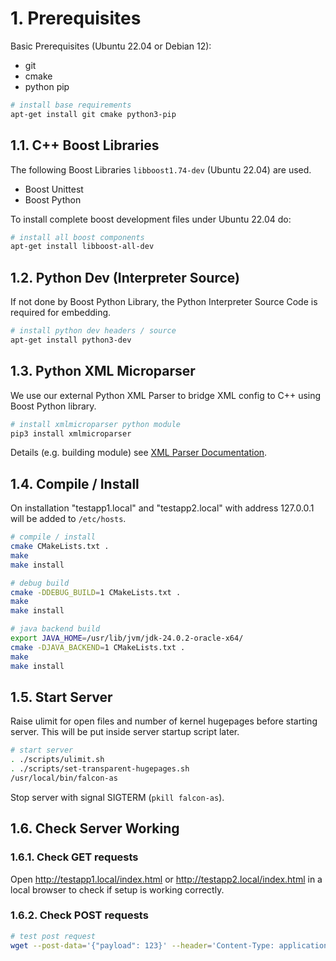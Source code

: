 # 1. Prerequisites

Basic Prerequisites (Ubuntu 22.04 or Debian 12):
- git
- cmake
- python pip

```bash
# install base requirements
apt-get install git cmake python3-pip
```

## 1.1. C++ Boost Libraries

The following Boost Libraries ```libboost1.74-dev``` (Ubuntu 22.04) are used. 

- Boost Unittest
- Boost Python

To install complete boost development files under Ubuntu 22.04 do:

```bash
# install all boost components
apt-get install libboost-all-dev
```

## 1.2. Python Dev (Interpreter Source)

If not done by Boost Python Library, the Python Interpreter Source Code is required for embedding. 

```bash
# install python dev headers / source
apt-get install python3-dev
```

## 1.3. Python XML Microparser

We use our external Python XML Parser to bridge XML config to C++ using Boost Python library.

```bash
# install xmlmicroparser python module
pip3 install xmlmicroparser
```

Details (e.g. building module) see [XML Parser Documentation](https://github.com/clauspruefer/python-xml-microparser/blob/master/README.md).

## 1.4. Compile / Install

On installation "testapp1.local" and "testapp2.local" with address 127.0.0.1 will
be added to ```/etc/hosts```.

```bash
# compile / install
cmake CMakeLists.txt .
make
make install
```

```bash
# debug build
cmake -DDEBUG_BUILD=1 CMakeLists.txt .
make
make install
```

```bash
# java backend build
export JAVA_HOME=/usr/lib/jvm/jdk-24.0.2-oracle-x64/
cmake -DJAVA_BACKEND=1 CMakeLists.txt .
make
make install
```

## 1.5. Start Server

Raise ulimit for open files and number of kernel hugepages before starting server.
This will be put inside server startup script later.

```bash
# start server
. ./scripts/ulimit.sh
. ./scripts/set-transparent-hugepages.sh
/usr/local/bin/falcon-as
```

Stop server with signal SIGTERM (```pkill falcon-as```).

## 1.6. Check Server Working

### 1.6.1. Check GET requests

Open http://testapp1.local/index.html or http://testapp2.local/index.html in a local browser
to check if setup is working correctly.

### 1.6.2. Check POST requests

```bash
# test post request
wget --post-data='{"payload": 123}' --header='Content-Type: application/json' http://testapp1.local/backend/
```
